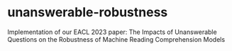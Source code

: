 # unanswerable-robustness
Implementation of our EACL 2023 paper: The Impacts of Unanswerable Questions on the Robustness of Machine Reading Comprehension Models
